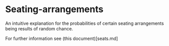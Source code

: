 # Seating-arrangements
An intuitive explanation for the probabilities of certain seating arrangements being results of random chance.

For further information see (this document)[seats.md]
